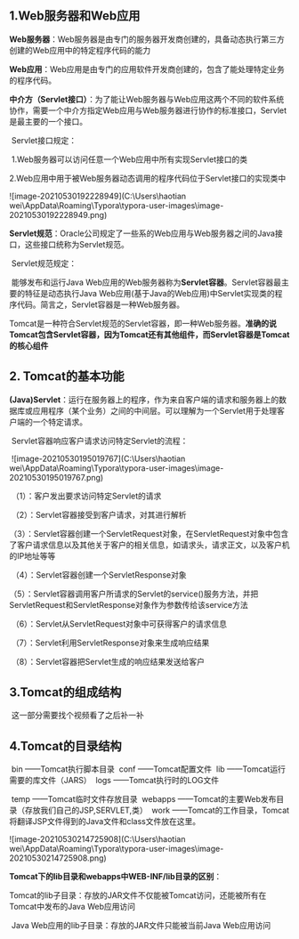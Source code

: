 ## 1.Web服务器和Web应用

​	**Web服务器**：Web服务器是由专门的服务器开发商创建的，具备动态执行第三方创建的Web应用中的特定程序代码的能力

​	**Web应用**：Web应用是由专门的应用软件开发商创建的，包含了能处理特定业务的程序代码。



​	**中介方（Servlet接口）**：为了能让Web服务器与Web应用这两个不同的软件系统协作，需要一个中介方指定Web应用与Web服务器进行协作的标准接口，Servlet是最主要的一个接口。

​	Servlet接口规定：

​		1.Web服务器可以访问任意一个Web应用中所有实现Servlet接口的类

​		2.Web应用中用于被Web服务器动态调用的程序代码位于Servlet接口的实现类中

![image-20210530192228949](C:\Users\haotian wei\AppData\Roaming\Typora\typora-user-images\image-20210530192228949.png)

**Servlet规范**：Oracle公司规定了一些系的Web应用与Web服务器之间的Java接口，这些接口统称为Servlet规范。

​	Servlet规范规定：

​		能够发布和运行Java Web应用的Web服务器称为**Servlet容器**。Servlet容器最主要的特征是动态执行Java Web应用(基于Java的Web应用)中Servlet实现类的程序代码。简言之，Servlet容器是一种Web服务器。

​	Tomcat是一种符合Servlet规范的Servlet容器，即一种Web服务器。**准确的说Tomcat包含Servlet容器，因为Tomcat还有其他组件，而Servlet容器是Tomcat的核心组件**



## 2. Tomcat的基本功能

​	**(Java)Servlet**：运行在服务器上的程序，作为来自客户端的请求和服务器上的数据库或应用程序（某个业务）之间的中间层。可以理解为一个Servlet用于处理客户端的一个特定请求。

​	Servlet容器响应客户请求访问特定Servlet的流程：

​		![image-20210530195019767](C:\Users\haotian wei\AppData\Roaming\Typora\typora-user-images\image-20210530195019767.png)

​	（1）：客户发出要求访问特定Servlet的请求

​	（2）：Servlet容器接受到客户请求，对其进行解析

​	（3）：Servlet容器创建一个ServletRequest对象，在ServletRequest对象中包含了客户请求信息以及其他关于客户的相关信息，如请求头，请求正文，以及客户机的IP地址等等

​	（4）：Servlet容器创建一个ServletResponse对象

​	（5）：Servlet容器调用客户所请求的Servlet的service()服务方法，并把ServletRequest和ServletResponse对象作为参数传给该service方法

​	（6）：Servlet从ServletRequest对象中可获得客户的请求信息

​	（7）：Servlet利用ServletResponse对象来生成响应结果

​	（8）：Servlet容器把Servlet生成的响应结果发送给客户



## 3.Tomcat的组成结构

​	这一部分需要找个视频看了之后补一补



## 4.Tomcat的目录结构

​	bin ——Tomcat执行脚本目录
​	conf ——Tomcat配置文件
​	lib ——Tomcat运行需要的库文件（JARS）
​	logs ——Tomcat执行时的LOG文件

​	temp ——Tomcat临时文件存放目录
​	webapps ——Tomcat的主要Web发布目录（存放我们自己的JSP,SERVLET,类）
​	work ——Tomcat的工作目录，Tomcat将翻译JSP文件得到的Java文件和class文件放在这里。

![image-20210530214725908](C:\Users\haotian wei\AppData\Roaming\Typora\typora-user-images\image-20210530214725908.png)



**Tomcat下的lib目录和webapps中WEB-INF/lib目录的区别**：

​	Tomcat的lib子目录：存放的JAR文件不仅能被Tomcat访问，还能被所有在Tomcat中发布的Java Web应用访问

​	Java Web应用的lib子目录：存放的JAR文件只能被当前Java Web应用访问
